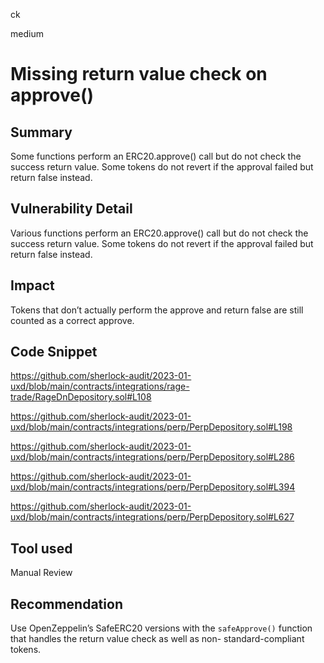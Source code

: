 ck

medium

# Missing return value check on approve()

## Summary

Some functions perform an ERC20.approve() call but do not check the success return value. Some tokens do not revert if the approval failed but return false instead.

## Vulnerability Detail

Various functions perform an ERC20.approve() call but do not check the success return value. Some tokens do not revert if the approval failed but return false instead.

## Impact

Tokens that don’t actually perform the approve and return false are still counted as a correct approve.

## Code Snippet

https://github.com/sherlock-audit/2023-01-uxd/blob/main/contracts/integrations/rage-trade/RageDnDepository.sol#L108

https://github.com/sherlock-audit/2023-01-uxd/blob/main/contracts/integrations/perp/PerpDepository.sol#L198

https://github.com/sherlock-audit/2023-01-uxd/blob/main/contracts/integrations/perp/PerpDepository.sol#L286

https://github.com/sherlock-audit/2023-01-uxd/blob/main/contracts/integrations/perp/PerpDepository.sol#L394

https://github.com/sherlock-audit/2023-01-uxd/blob/main/contracts/integrations/perp/PerpDepository.sol#L627

## Tool used

Manual Review

## Recommendation

Use OpenZeppelin’s SafeERC20  versions with the `safeApprove()` function that handles the return value check as well as non- standard-compliant tokens.